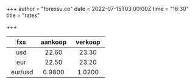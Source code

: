 +++
author = "forexsu.co"
date = 2022-07-15T03:00:00Z
time = "16:30"
title = "rates"

+++

fxs| &nbsp;aankoop&nbsp;| &nbsp;verkoop&nbsp;
:-----:|:-----:|:-----:
usd  | 22.60| 23.30
eur  | 22.50| 23.20
&nbsp;eur/usd|0.9800|1.0200
